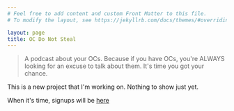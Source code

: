 ```yaml
---
# Feel free to add content and custom Front Matter to this file.
# To modify the layout, see https://jekyllrb.com/docs/themes/#overriding-theme-defaults

layout: page
title: OC Do Not Steal
---
```


> A podcast about your OCs. Because if you have OCs, you're ALWAYS looking for an excuse to talk about them. It's time you got your chance.

This is a new project that I'm working on. Nothing to show just yet.

When it's time, signups will be [here](https://docs.google.com/forms/d/1l9fZ9XITwEj7ZZuM8-QTMQ72B3gLCxerNNCr-QyNH6g/edit)
